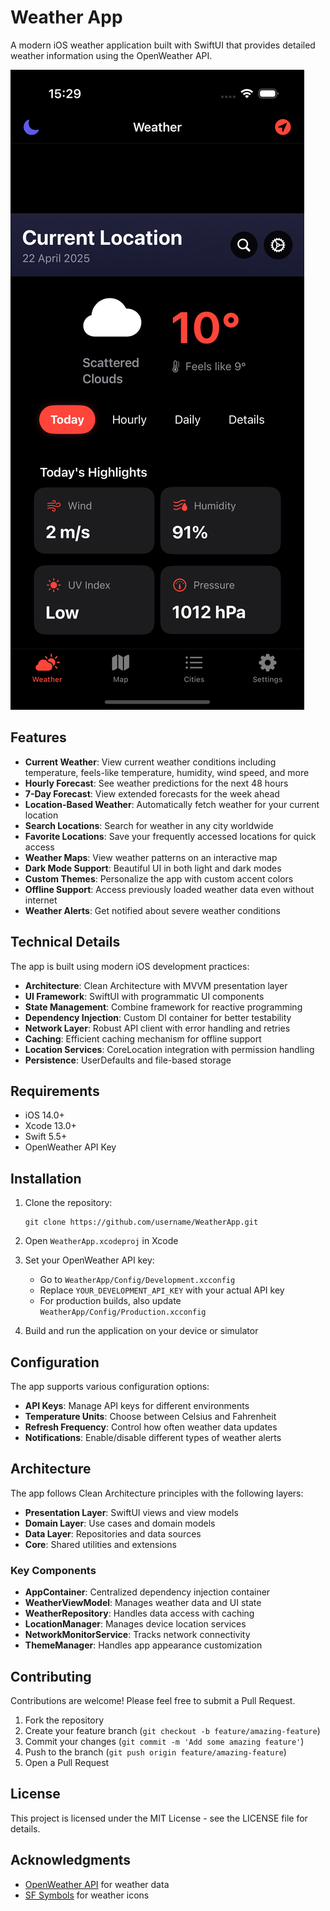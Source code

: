 # Weather App

A modern iOS weather application built with SwiftUI that provides detailed weather information using the OpenWeather API.

![Weather App Screenshot](app_screen.png)

## Features

- **Current Weather**: View current weather conditions including temperature, feels-like temperature, humidity, wind speed, and more
- **Hourly Forecast**: See weather predictions for the next 48 hours
- **7-Day Forecast**: View extended forecasts for the week ahead
- **Location-Based Weather**: Automatically fetch weather for your current location
- **Search Locations**: Search for weather in any city worldwide
- **Favorite Locations**: Save your frequently accessed locations for quick access
- **Weather Maps**: View weather patterns on an interactive map
- **Dark Mode Support**: Beautiful UI in both light and dark modes
- **Custom Themes**: Personalize the app with custom accent colors
- **Offline Support**: Access previously loaded weather data even without internet
- **Weather Alerts**: Get notified about severe weather conditions

## Technical Details

The app is built using modern iOS development practices:

- **Architecture**: Clean Architecture with MVVM presentation layer
- **UI Framework**: SwiftUI with programmatic UI components
- **State Management**: Combine framework for reactive programming
- **Dependency Injection**: Custom DI container for better testability
- **Network Layer**: Robust API client with error handling and retries
- **Caching**: Efficient caching mechanism for offline support
- **Location Services**: CoreLocation integration with permission handling
- **Persistence**: UserDefaults and file-based storage

## Requirements

- iOS 14.0+
- Xcode 13.0+
- Swift 5.5+
- OpenWeather API Key

## Installation

1. Clone the repository:
   ```
   git clone https://github.com/username/WeatherApp.git
   ```

2. Open `WeatherApp.xcodeproj` in Xcode

3. Set your OpenWeather API key:
   - Go to `WeatherApp/Config/Development.xcconfig`
   - Replace `YOUR_DEVELOPMENT_API_KEY` with your actual API key
   - For production builds, also update `WeatherApp/Config/Production.xcconfig`

4. Build and run the application on your device or simulator

## Configuration

The app supports various configuration options:

- **API Keys**: Manage API keys for different environments
- **Temperature Units**: Choose between Celsius and Fahrenheit
- **Refresh Frequency**: Control how often weather data updates
- **Notifications**: Enable/disable different types of weather alerts

## Architecture

The app follows Clean Architecture principles with the following layers:

- **Presentation Layer**: SwiftUI views and view models
- **Domain Layer**: Use cases and domain models
- **Data Layer**: Repositories and data sources
- **Core**: Shared utilities and extensions

### Key Components

- **AppContainer**: Centralized dependency injection container
- **WeatherViewModel**: Manages weather data and UI state
- **WeatherRepository**: Handles data access with caching
- **LocationManager**: Manages device location services
- **NetworkMonitorService**: Tracks network connectivity
- **ThemeManager**: Handles app appearance customization

## Contributing

Contributions are welcome! Please feel free to submit a Pull Request.

1. Fork the repository
2. Create your feature branch (`git checkout -b feature/amazing-feature`)
3. Commit your changes (`git commit -m 'Add some amazing feature'`)
4. Push to the branch (`git push origin feature/amazing-feature`)
5. Open a Pull Request

## License

This project is licensed under the MIT License - see the LICENSE file for details.

## Acknowledgments

- [OpenWeather API](https://openweathermap.org/api) for weather data
- [SF Symbols](https://developer.apple.com/sf-symbols/) for weather icons

